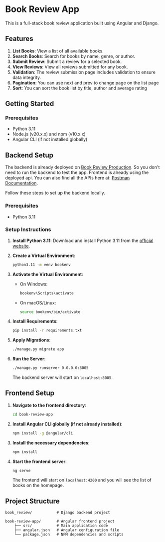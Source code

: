 # Book Review App

This is a full-stack book review application built using Angular and Django.

## Features

1. **List Books**: View a list of all available books.
2. **Search Books**: Search for books by name, genre, or author.
3. **Submit Review**: Submit a review for a selected book.
4. **View Reviews**: View all reviews submitted for any book.
5. **Validation**: The review submission page includes validation to ensure data integrity.
6. **Pagination**: You can use next and prev to change page on the list page
7. **Sort**: You can sort the book list by title, author and average rating

## Getting Started

### Prerequisites

- Python 3.11
- Node.js (v20.x.x) and npm (v10.x.x)
- Angular CLI (if not installed globally)

## Backend Setup
The backend is already deployed on [Book Review Production](https://book-review-production.up.railway.app).
So you don't need to run the backend to test the app. Frontend is already using the deployed api.
You can also find all the APIs here at: [Postman Documentation](https://documenter.getpostman.com/view/9972670/2sA3XWdekH#d496b20a-ef50-4acb-be81-18aedc9fe024).


Follow these steps to set up the backend locally.

### Prerequisites

- Python 3.11

### Setup Instructions

1. **Install Python 3.11**:
    Download and install Python 3.11 from the [official website](https://www.python.org/downloads/).

2. **Create a Virtual Environment**:
    ```sh
    python3.11 -m venv bookenv
    ```

3. **Activate the Virtual Environment**:
    - On Windows:
        ```sh
        bookenv\Scripts\activate
        ```
    - On macOS/Linux:
        ```sh
        source bookenv/bin/activate
        ```

4. **Install Requirements**:
    ```sh
    pip install -r requirements.txt
    ```

5. **Apply Migrations**:
    ```sh
    ./manage.py migrate app
    ```

6. **Run the Server**:
    ```sh
    ./manage.py runserver 0.0.0.0:8005
    ```

    The backend server will start on `localhost:8005`.

## Frontend Setup

1. **Navigate to the frontend directory**:
    ```sh
    cd book-review-app
    ```

2. **Install Angular CLI globally (if not already installed)**:
    ```sh
    npm install -g @angular/cli
    ```

3. **Install the necessary dependencies**:
    ```sh
    npm install
    ```

4. **Start the frontend server**:
    ```sh
    ng serve
    ```

    The frontend will start on `localhost:4200` and you will see the list of books on the homepage.

## Project Structure

```
book_review/           # Django backend project

book-review-app/       # Angular frontend project
    ├── src/           # Main application code
    ├── angular.json   # Angular configuration file
    └── package.json   # NPM dependencies and scripts
```
